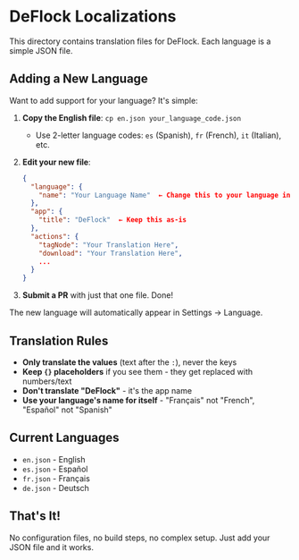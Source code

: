 # DeFlock Localizations

This directory contains translation files for DeFlock. Each language is a simple JSON file.

## Adding a New Language

Want to add support for your language? It's simple:

1. **Copy the English file**: `cp en.json your_language_code.json`
   - Use 2-letter language codes: `es` (Spanish), `fr` (French), `it` (Italian), etc.

2. **Edit your new file**:
   ```json
   {
     "language": {
       "name": "Your Language Name"  ← Change this to your language in your language
     },
     "app": {
       "title": "DeFlock"  ← Keep this as-is
     },
     "actions": {
       "tagNode": "Your Translation Here",
       "download": "Your Translation Here",
       ...
     }
   }
   ```

3. **Submit a PR** with just that one file. Done!

The new language will automatically appear in Settings → Language.

## Translation Rules

- **Only translate the values** (text after the `:`), never the keys
- **Keep `{}` placeholders** if you see them - they get replaced with numbers/text
- **Don't translate "DeFlock"** - it's the app name
- **Use your language's name for itself** - "Français" not "French", "Español" not "Spanish"

## Current Languages

- `en.json` - English
- `es.json` - Español 
- `fr.json` - Français
- `de.json` - Deutsch

## That's It!

No configuration files, no build steps, no complex setup. Just add your JSON file and it works.